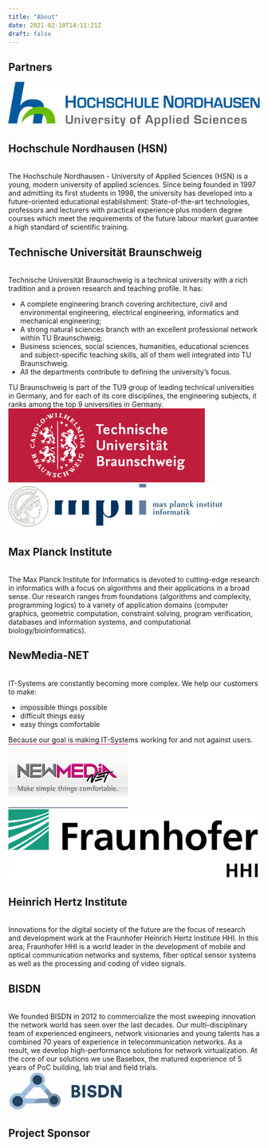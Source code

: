 ```yaml
---
title: "About"
date: 2021-02-10T14:11:21Z
draft: false
---
```

## Partners

<div class="grid-container-about">
  <div class="item"><a href="https://www.hs-nordhausen.de/en/"><img src="/images/logo-hsn.svg" alt="logo hochschule nordhausen" /></a></div>
  <div class="item-right"><h2>Hochschule Nordhausen (HSN)</h2><br>The Hochschule Nordhausen  - University of Applied Sciences (HSN) is a young, modern university of applied sciences. Since being founded in 1997 and admitting its first students in 1998, the university has developed into a future-oriented educational establishment: State-of-the-art technologies, professors and lecturers with practical experience plus modern degree courses which meet the requirements of the future labour market guarantee a high standard of scientific training.  </div>
  <div class="item-left"><h2>Technische Universität Braunschweig</h2><br>
  Technische Universität Braunschweig is a technical university with a rich tradition and a proven research and teaching profile. It has:
  <ul>
    <li>A complete engineering branch covering architecture, civil and environmental engineering, electrical engineering, informatics and mechanical engineering;</li>
    <li>A strong natural sciences branch with an excellent professional network within TU Braunschweig;</li>
    <li>Business sciences, social sciences, humanities, educational sciences and subject-specific teaching skills, all of them well integrated into TU Braunschweig.</li>
    <li>All the departments contribute to defining the university’s focus.</li>
  </ul>
  TU Braunschweig is part of the TU9 group of leading technical universities in Germany, and for each of its core disciplines, the engineering subjects, it ranks among the top 9 universities in Germany.
  </div>
  <div class="item"><a href="https://www.tu-braunschweig.de/en/"><img src="/images/tu_braunschweig_logo.svg" alt="logo TU Braunschweig" /></a></div>
  <div class="item"><a href="https://www.mpi-inf.mpg.de/home/"><img src="/images/logo_mpi_430.png" alt="logo hochschule nordhausen" /></a></div>
  <div class="item-right"><h2>Max Planck Institute</h2><br>The Max Planck Institute for Informatics is devoted to cutting-edge research in informatics with a focus on algorithms and their applications in a broad sense. Our research ranges from foundations (algorithms and complexity, programming logics) to a variety of application domains (computer graphics, geometric computation, constraint solving, program verification, databases and information systems, and computational biology/bioinformatics).</div>
  <div class="item-left"><h2>NewMedia-NET</h2><br>IT-Systems are constantly becoming more complex. We help our customers to make:<br>
  <ul>
    <li>impossible things possible</li>
    <li>difficult things easy</li>
    <li>easy things comfortable</li>
  </ul>
Because our goal is making IT-Systems working for and not against users.</div>
  <div class="item"><a href="http://www.newmedia-net.de/index.html"><img src="/images/logo-gross.jpg" alt="logo New Media" /></a></div>
  <div class="item"><a href="https://www.hhi.fraunhofer.de/en.html"><img src="/images/hhi_logo_en.svg" alt="logo Heinrich Hertz Institute" /></a></div>
  <div class="item-right"><h2>Heinrich Hertz Institute</h2><br>Innovations for the digital society of the future are the focus of research and development work at the Fraunhofer Heinrich Hertz Institute HHI. In this area, Fraunhofer HHI is a world leader in the development of mobile and optical communication networks and systems, fiber optical sensor systems as well as the processing and coding of video signals.</div>
  <div class="item-left"><h2>BISDN</h2><br>We founded BISDN in 2012 to commercialize the most sweeping innovation the network world has seen over the last decades. Our multi-disciplinary team of experienced engineers, network visionaries and young talents has a combined 70 years of experience in telecommunication networks. As a result, we develop high-performance solutions for network virtualization. At the core of our solutions  we use Basebox, the matured experience of 5 years of PoC building, lab trial and field trials.</div>
  <div class="item"><a href="https://www.bisdn.de/"><img src="/images/logo_230x78-middle.png" alt="logo Heinrich Hertz Institute" /></a></div>


</div>


## Project Sponsor
